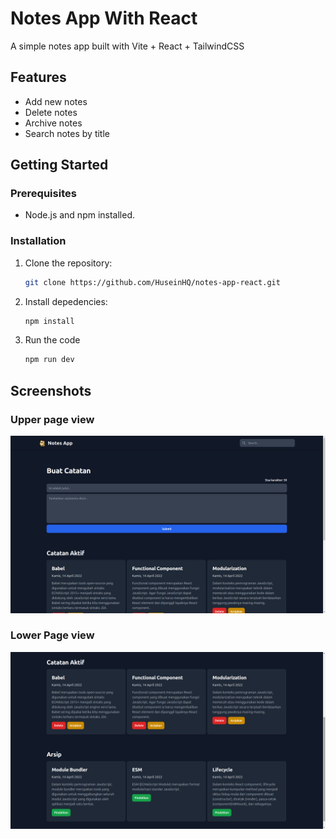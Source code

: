 # Notes App With React

A simple notes app built with Vite + React + TailwindCSS

## Features

- Add new notes
- Delete notes
- Archive notes
- Search notes by title

## Getting Started

### Prerequisites

- Node.js and npm installed.

### Installation

1. Clone the repository:
    ```bash
    git clone https://github.com/HuseinHQ/notes-app-react.git
    ```
2. Install depedencies:
    ```bash
    npm install
    ```
3. Run the code
    ```bash
    npm run dev
    ```

## Screenshots
### Upper page view
![Screenshot 1](./src/assets/screenshots/screenshot-1.png)

### Lower Page view
![Screenshot 1](./src/assets/screenshots/screenshot-2.png)



